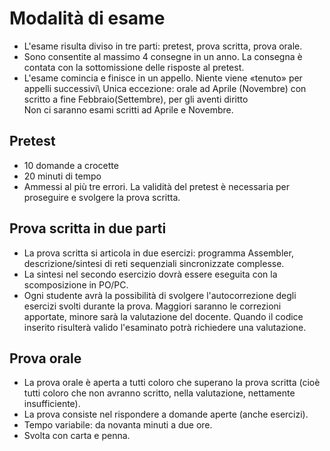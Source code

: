 # Modalità di esame
- L'esame risulta diviso in tre parti: pretest, prova scritta, prova orale.
- Sono consentite al massimo 4 consegne in un anno. La consegna è contata con la sottomissione delle risposte al pretest.
- L'esame comincia e finisce in un appello. Niente viene «tenuto» per appelli successivi\\
Unica eccezione: orale ad Aprile (Novembre) con scritto a fine Febbraio(Settembre), per gli aventi diritto<br>
Non ci saranno esami scritti ad Aprile e Novembre.

## Pretest 
- 10 domande a crocette
- 20 minuti di tempo
- Ammessi al più tre errori. La validità del pretest è necessaria per proseguire e svolgere la prova scritta.

## Prova scritta in due parti
- La prova scritta si articola in due esercizi: programma Assembler, descrizione/sintesi di reti sequenziali sincronizzate complesse.
- La sintesi nel secondo esercizio dovrà essere eseguita con la scomposizione in PO/PC.
- Ogni studente avrà la possibilità di svolgere l'autocorrezione degli esercizi svolti durante la prova. Maggiori saranno le correzioni apportate, minore sarà la valutazione del docente. Quando il codice inserito risulterà valido l'esaminato potrà richiedere una valutazione.

## Prova orale
- La prova orale è aperta a tutti coloro che superano la prova scritta (cioè tutti coloro che non avranno scritto, nella valutazione, nettamente insufficiente).
- La prova consiste nel rispondere a domande aperte (anche esercizi).
- Tempo variabile: da novanta minuti a due ore.
- Svolta con carta e penna.
